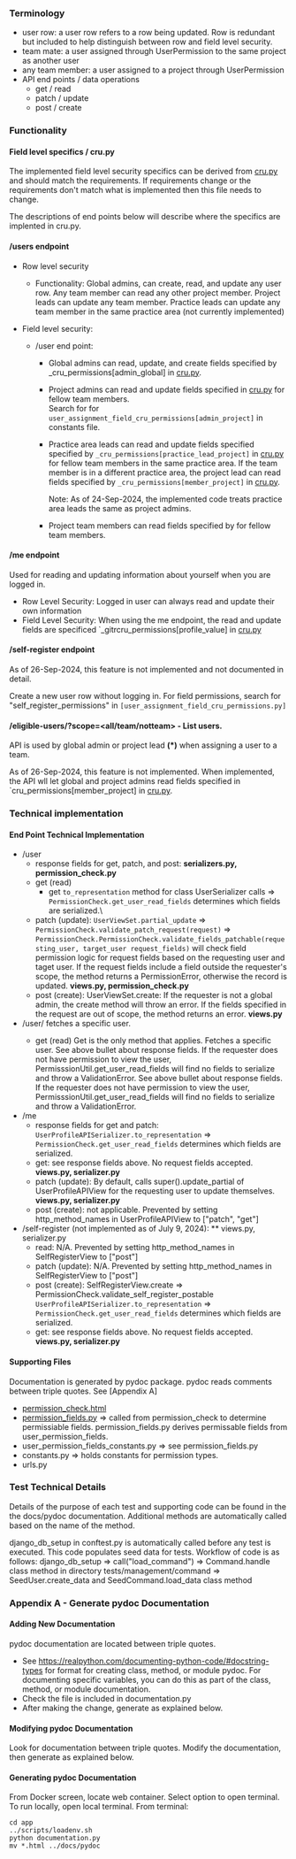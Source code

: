 ### Terminology

- user row: a user row refers to a row being updated.  Row is redundant but included to
    help distinguish between row and field level security.
- team mate: a user assigned through UserPermission to the same project as another user
- any team member: a user assigned to a project through UserPermission
- API end points / data operations
    - get / read
    - patch / update
    - post / create

### Functionality

#### Field level specifics / cru.py

The implemented field level security specifics can be derived from [cru.py](../../app/core/cru.py) and should match the requirements.  If requirements change or the requirements
don't match what is implemented then this file needs to change.

The descriptions of end points below will describe where the specifics are implented in cru.py.

#### /users endpoint

- Row level security

    - Functionality: Global admins, can create, read,
        and update any user row.  Any team member can read any other project member.  Project leads can update any team member.  Practice leads can update any team member in the same practice area (not currently implemented)

- Field level security:

    - /user end point:
        - Global admins can read, update, and create fields specified by
            \_cru_permissions\[admin_global\] in [cru.py](../../app/core/cru.py).

        - Project admins can read and update fields specified in
            [cru.py](../../app/core/cru.py) for fellow team members.\
            Search for for `user_assignment_field_cru_permissions[admin_project]` in
            constants file.

        - Practice area leads can read and update fields specified specified by
            `_cru_permissions[practice_lead_project]` in
            [cru.py](../../app/core/cru.py) for fellow team members in the same
            practice area.  If the team member is in a different practice area,
            the project lead can read fields specified by  `_cru_permissions[member_project]` in
            [cru.py](../../app/core/cru.py).

            Note: As of 24-Sep-2024, the implemented code treats practice area leads the same as project admins.

        - Project team members can read fields specified by  for fellow team members.

#### /me endpoint

Used for reading and updating information about yourself when you are logged in.

- Row Level Security: Logged in user can always read and update their own information
- Field Level Security: When using the me endpoint, the read and update fields are
    specificed \`\_gitrcru_permissions\[profile_value\] in [cru.py](../../app/core/cru.py)

#### /self-register endpoint

As of 26-Sep-2024, this feature is not implemented and not documented in detail.

Create a new user row without logging in.  For field permissions, search for "self_register_permissions" in
`[user_assignment_field_cru_permissions.py]`

#### /eligible-users/<project id>?scope=\<all/team/notteam> - List users.

API is used by global admin or project lead **(\*)** when assigning a user to a team.

As of 26-Sep-2024, this feature is not implemented.  When implemented, the API wll let
global and project admins read fields  specified in \`cru_permissions\[member_project\]
in [cru.py](../../app/core/cru.py).

### Technical implementation

#### End Point Technical Implementation

- /user
    - response fields for get, patch, and post:
        **serializers.py, permission_check.py**
    - get (read)
        - get `to_representation` method for class UserSerializer calls => `PermissionCheck.get_user_read_fields` determines which fields are serialized.\\
    - patch (update): `UserViewSet.partial_update` => `PermissionCheck.validate_patch_request(request)` => `PermissionCheck.PermissionCheck.validate_fields_patchable(requesting_user, target_user request_fields)` will check field permission logic for request fields based on the requesting
        user and taget user.  If the request fields include a field outside the requester's scope, the method returns a PermissionError, otherwise the record is updated.  **views.py, permission_check.py**
    - post (create): UserViewSet.create: If the requester is not a global admin, the create method
        will throw an error.  If the fields specified in the request are out of scope, the
        method returns an error.  **views.py**
- /user/<uuid> fetches a specific user.
    - get (read) Get is the only method that applies.  Fetches a specific user.  See above bullet about response fields.  If the requester does not have permission
        to view the user, PermisssionUtil.get_user_read_fields will find no fields to serialize and throw a ValidationError. See above bullet about response fields.  If the requester does not have permission
        to view the user, PermisssionUtil.get_user_read_fields will find no fields to serialize and throw a ValidationError.
- /me
    - response fields for get and patch: `UserProfileAPISerializer.to_representation` => `PermissionCheck.get_user_read_fields` determines which fields are serialized.
    - get: see response fields above.  No request fields accepted.  **views.py, serializer.py**
    - patch (update): By default, calls super().update_partial of UserProfileAPIView for
        the requesting user to update themselves.  **views.py, serializer.py**
    - post (create): not applicable.  Prevented by setting http_method_names in
        UserProfileAPIView to \["patch", "get"\]
- /self-register (not implemented as of July 9, 2024):
    \*\* views.py, serializer.py
    - read: N/A.  Prevented by setting http_method_names in
        SelfRegisterView to \["post"\]
    - patch (update): N/A.  Prevented by setting http_method_names in
        SelfRegisterView to \["post"\]
    - post (create): SelfRegisterView.create => PermissionCheck.validate_self_register_postable
        `UserProfileAPISerializer.to_representation` => `PermissionCheck.get_user_read_fields` determines which fields are serialized.
    - get: see response fields above.  No request fields accepted.  **views.py, serializer.py**

#### Supporting Files

Documentation is generated by pydoc package.  pydoc reads comments between triple quotes. See \[Appendix A\]

- [permission_check.html](./docs/pydoc/permission_check.html)
- [permission_fields.py](./docs/pydoc/http_method_field_permissions.html) => called from permission_check to
    determine permissiable fields.  permission_fields.py derives permissable fields from
    user_permission_fields.
- user_permission_fields_constants.py => see permission_fields.py
- constants.py => holds constants for permission types.
- urls.py

### Test Technical Details

Details of the purpose of each test and supporting code can be found in the the docs/pydoc documentation.  Additional methods are automatically called based on the name
of the method.

django_db_setup in conftest.py is automatically called before any test is executed.
This code populates seed data for tests.  Workflow of code is as follows:
django_db_setup => call("load_command") => Command.handle class method in directory
tests/management/command => SeedUser.create_data and SeedCommand.load_data class method

### Appendix A - Generate pydoc Documentation

#### Adding New Documentation

pydoc documentation are located between triple quotes.

- See https://realpython.com/documenting-python-code/#docstring-types for format for creating class, method,
    or module pydoc.  For documenting specific variables, you can do this as part of the class, method,
    or module documentation.
- Check the file is included in documentation.py
- After making the change, generate as explained below.

#### Modifying pydoc Documentation

Look for documentation between triple quotes.  Modify the documentation, then generate as explained
below.

#### Generating pydoc Documentation

From Docker screen, locate web container.  Select option to open terminal.  To run locally, open local
terminal.  From terminal:

```
cd app
../scripts/loadenv.sh
python documentation.py
mv *.html ../docs/pydoc
```
